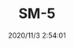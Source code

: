 ﻿---
layout: post 
title: SM-5
tags: 
categories: wire-harness
overview: 
series: SM
part_number: 7-SM5-001
thumb_img: static/202011/482-thumb-20201103105451.jpg
small_img: static/202011/482-20201103105451.jpg
date: 2020/11/3 2:54:01
---



